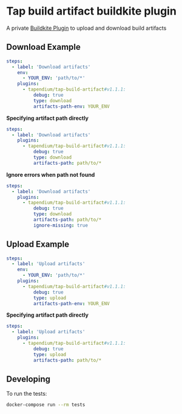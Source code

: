 # Tap build artifact buildkite plugin

A private [Buildkite Plugin](https://buildkite.com/docs/agent/v3/plugins) to upload and download build artifacts

## Download Example

```yml
steps:
  - label: 'Download artifacts'
    env:
      - YOUR_ENV: 'path/to/*'
    plugins:
      - tapendium/tap-build-artifact#v1.1.1:
          debug: true
          type: download
          artifacts-path-env: YOUR_ENV
```

**Specifying artifact path directly**

```yml
steps:
  - label: 'Download artifacts'
    plugins:
      - tapendium/tap-build-artifact#v1.1.1:
          debug: true
          type: download
          artifacts-path: path/to/*
```

**Ignore errors when path not found**

```yml
steps:
  - label: 'Download artifacts'
    plugins:
      - tapendium/tap-build-artifact#v1.1.1:
          debug: true
          type: download
          artifacts-path: path/to/*
          ignore-missing: true
```

## Upload Example

```yml
steps:
  - label: 'Upload artifacts'
    env:
      - YOUR_ENV: 'path/to/*'
    plugins:
      - tapendium/tap-build-artifact#v1.1.1:
          debug: true
          type: upload
          artifacts-path-env: YOUR_ENV
```

**Specifying artifact path directly**

```yml
steps:
  - label: 'Upload artifacts'
    plugins:
      - tapendium/tap-build-artifact#v1.1.1:
          debug: true
          type: upload
          artifacts-path: path/to/*
```

## Developing

To run the tests:

```bash
docker-compose run --rm tests
```
